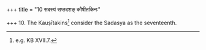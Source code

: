 +++
title = "10 सदस्यं सप्तदशङ् कौषीतकिनः"

+++
10. The Kauṣītakins[^1] consider the Sadasya as the seventeenth.  


[^1]: e.g. KB XVII.7.
